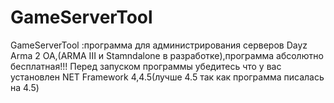 GameServerTool
==============

GameServerTool :программа для администрирования серверов Dayz Arma 2 OA,(ARMA III и Stamndalone в разработке),программа абсолютно бесплатная!!!  Перед запуском программы убедитесь что у вас установлен NET Framework 4,4.5(лучше 4.5 так как программа писалась на 4.5)
